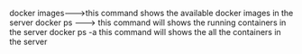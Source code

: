 docker images--->this command shows the  available docker images in the server
docker ps ---> this command will shows the  running containers in the server
docker ps -a this command will shows the all the containers in the server